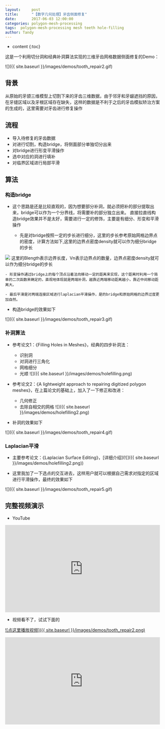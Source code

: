 ```yaml
---
layout:     post
title:      "【数字几何处理】牙齿侧面修复"
date:       2017-06-03 12:00:00
categories: polygon-mesh-processing
tags:  polygon-mesh-processing mesh teeth hole-filling 
author: Tandy
---
```


* content
{:toc}

这是一个利用切分洞和经典补洞算法实现的三维牙齿网格数据侧面修复的Demo：

![]({{ site.baseurl }}/images/demos/tooth_repair2.gif)




## 背景

从原始的牙颌三维模型上切割下来的牙齿三维数据，由于邻牙和牙龈遮挡的原因，在牙缝区域以及牙根区域存在缺失，这样的数据是不利于之后的牙齿模拟矫治方案的生成的，这里需要对牙齿进行修复操作

## 流程
- 导入待修复的牙齿数据
- 对进行切割，构造bridge，将侧面部分单独切分出来
- 对bridge进行形变平滑操作
- 选中对应的洞进行填补
- 对临界区域进行局部平滑

## 算法
### 构造bridge
- 这个思路是还是比较直观的，因为想要部分补洞，就必须把补的部分提取出来，bridge可以作为一个分界线，将需要补的部分独立出来。
直接拉直线构造bridge效果并不是太好，需要进行一定的修饰，主要是有细分、形变和平滑操作

	- 先是对bridge按照一定的步长进行细分，这里的步长参考原始网格边界点的密度，计算方法如下,这里的边界点密度density就可以作为细分bridge的步长  
<img src="http://chart.googleapis.com/chart?cht=tx&chl=\Large density=\frac{Blength}{Vn}" style="border:none;">  
这里的Blength表示边界长度，Vn表示边界点的数量，边界点密度density就可以作为细分bridge的步长

	- 形变操作通过bridge上的每个顶点沿着法向移动一定的距离来实现，这个距离时利用一个简单的二次函数来确定的，直观地体现就是两端补洞，越靠近两端移动距离越小，靠近中间移动距离大。

	- 最后平滑是对两端连接区域进行laplacian平滑操作，是的bridge和原始网格的边界过度更加自然。

- 构造bridge的效果如下

![]({{ site.baseurl }}/images/demos/tooth_repair3.gif)

### 补洞算法
- 参考论文1：《Filling Holes in Meshes》，经典的四步补洞法：
	- 识别洞
	- 对洞进行三角化
	- 网格细分
	- 光顺
![]({{ site.baseurl }}/images/demos/holefilling.png)

- 参考论文2：《A lightweight approach to repairing digitized polygon meshes》，在上篇论文的基础上，加入了一下修正和改进：
	- 几何修正
	- 去除自相交的网格
![]({{ site.baseurl }}/images/demos/holefilling2.png)

- 补洞的效果如下

![]({{ site.baseurl }}/images/demos/tooth_repair4.gif)

### Laplacian平滑
- 主要参考论文：《Laplacian Surface Editing》，[详细介绍](![]({{ site.baseurl }}/images/demos/holefilling2.png))

- 这里我加了一下选点的交互进去，这样用户就可以根据自己需求对指定的区域进行平滑操作，最终的效果如下

![]({{ site.baseurl }}/images/demos/tooth_repair5.gif)

## 完整视频演示
- YouTube

<div style="max-width:10000px; margin:0 auto 10px;" >
<div 
style="position: relative; 
width:100%;
padding-bottom:56.25%; 
height:0;">
<iframe style="position: absolute;top: 0;left: 0;width: 100%;height: 100%;"  src="https://www.youtube.com/embed/8lgq0SQ37Os" frameborder="0" allowfullscreen></iframe>
</div>
</div>

- 视频看不了，试试下面的

[![点这里播放视频]({{ site.baseurl }}/images/demos/tooth_repair2.png)](http://player.youku.com/embed/XMjgwNjYzNTU2OA==)

<div style="max-width:10000px; margin:0 auto 10px;" >
<div 
style="position: relative; 
width:100%;
padding-bottom:56.25%; 
height:0;">
<iframe style="position: absolute;top: 0;left: 0;width: 100%;height: 100%;"  src="http://player.youku.com/embed/XMjgwNjYzNTU2OA==" frameborder="0" allowfullscreen></iframe>
</div>
</div>